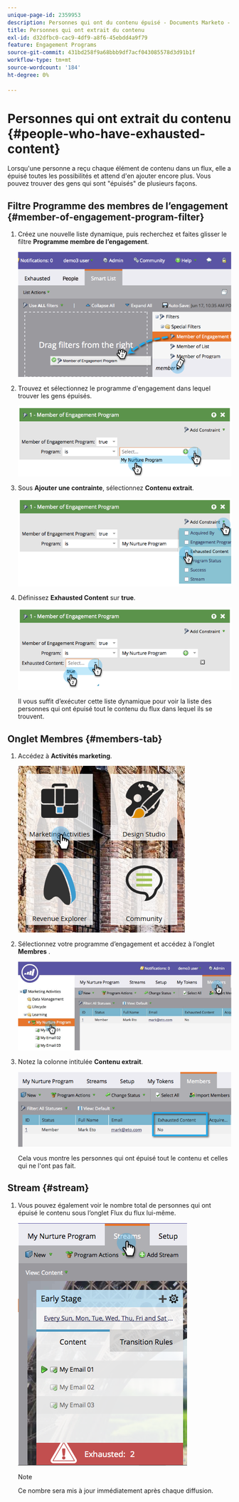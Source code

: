 ```yaml
---
unique-page-id: 2359953
description: Personnes qui ont du contenu épuisé - Documents Marketo - Documentation du produit
title: Personnes qui ont extrait du contenu
exl-id: d32dfbc0-cac9-4df9-a8f6-45ebdd4a9f79
feature: Engagement Programs
source-git-commit: 431bd258f9a68bbb9df7acf043085578d3d91b1f
workflow-type: tm+mt
source-wordcount: '184'
ht-degree: 0%

---
```


# Personnes qui ont extrait du contenu {#people-who-have-exhausted-content}

Lorsqu&#39;une personne a reçu chaque élément de contenu dans un flux, elle a épuisé toutes les possibilités et attend d&#39;en ajouter encore plus. Vous pouvez trouver des gens qui sont &quot;épuisés&quot; de plusieurs façons.

## Filtre Programme des membres de l’engagement {#member-of-engagement-program-filter}

1. Créez une nouvelle liste dynamique, puis recherchez et faites glisser le filtre **Programme membre de l’engagement**.

   ![](assets/image2014-9-15-18-20-0.png)

1. Trouvez et sélectionnez le programme d&#39;engagement dans lequel trouver les gens épuisés.

   ![](assets/image2014-9-15-18-3a20-3a11.png)

1. Sous **Ajouter une contrainte**, sélectionnez **Contenu extrait**.

   ![](assets/image2014-9-15-18-3a20-3a17.png)

1. Définissez **Exhausted Content** sur **true**.

   ![](assets/image2014-9-15-18-3a20-3a21.png)

   Il vous suffit d’exécuter cette liste dynamique pour voir la liste des personnes qui ont épuisé tout le contenu du flux dans lequel ils se trouvent.

## Onglet Membres {#members-tab}

1. Accédez à **Activités marketing**.

   ![](assets/ma.png)

1. Sélectionnez votre programme d’engagement et accédez à l’onglet **Membres** .

   ![](assets/memberstab.jpg)

1. Notez la colonne intitulée **Contenu extrait**.

   ![](assets/image2014-9-15-18-3a21-3a7.png)

   Cela vous montre les personnes qui ont épuisé tout le contenu et celles qui ne l&#39;ont pas fait.

## Stream {#stream}

1. Vous pouvez également voir le nombre total de personnes qui ont épuisé le contenu sous l’onglet Flux du flux lui-même.

   ![](assets/image2014-9-15-18-3a21-3a38.png)

   >[!NOTE]
   >
   >Ce nombre sera mis à jour immédiatement après chaque diffusion.
